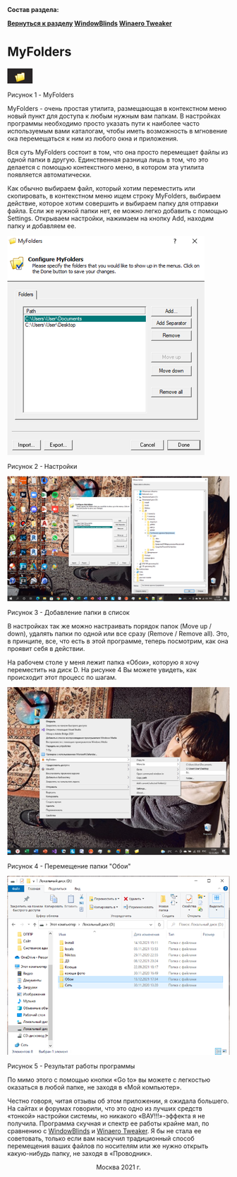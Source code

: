<!DOCTYPE html PUBLIC"-//W3C//DTD HTML 4.01 Transitional//EN">
<html>
  <head>
    <meta http-equiv="Content-Type" content="text/html; charset=UTF-8" />
    <title>Курсовая работа Симоновой Ксении ИЦТМС 3-2</title>
    <link rel="stylesheet" href="../css.css" />
  </head>
  <body>
  <b>Состав раздела: 
    <p>
    <div class="nav">
      <a href="../Razdel3.md">Вернуться к разделу</a>
      <a href="./WindowBlinds.md">WindowBlinds</a>
      <a href="./WinaeroTweaker.md">Winaero Tweaker</a>
    </div>
	</p>
  </b> 
    <div class="main">
      <h1>MyFolders</h1>
      <img src="../Медиа/331.png" alt="" srcset="" />
      <p class="pictureText">Рисунок 1 - MyFolders</p>
      <p>
        MyFolders - очень простая утилита, размещающая в контекстном меню новый пункт для доступа к любым нужным вам папкам. 
		В настройках программы необходимо просто указать пути к наиболее часто используемым вами каталогам, 
		чтобы иметь возможность в мгновение ока перемещаться к ним из любого окна и приложения.
      </p>
	  <p>
        Вся суть MyFolders состоит в том, что она просто перемещает файлы из одной папки в другую. Единственная разница лишь в том, 
		что это делается с помощью контекстного меню, в котором эта утилита появляется автоматически.  
      </p>
	  <p>
        Как обычно выбираем файл, который хотим переместить или скопировать, в контекстном меню ищем строку MyFolders, выбираем действие, 
		которое хотим совершить и выбираем папку для отправки файла. Если же нужной папки нет, ее можно легко добавить с помощью Settings. 
		Открываем настройки, нажимаем на кнопку Add, находим папку и добавляем ее.  
      </p>
	  <img src="../Медиа/332.png" alt="" srcset="" />
      <p class="pictureText">Рисунок 2 - Настройки</p>
	  <img src="../Медиа/333.png" alt="" srcset="" />
      <p class="pictureText">Рисунок 3 - Добавление папки в список</p>
	  <p>
        В настройках так же можно настраивать порядок папок (Move up / down), удалять папки по одной или все сразу (Remove / Remove all). 
		Это, в принципе, все, что есть в этой программе, теперь посмотрим, как она проявит себя в действии. 
      </p>
	  <p>
        На рабочем столе у меня лежит папка «Обои», которую я хочу переместить на диск D. На рисунке 4 Вы можете увидеть, как происходит этот процесс по шагам. 
      </p>
	  <img src="../Медиа/334.png" alt="" srcset="" />
      <p class="pictureText">Рисунок 4 - Перемещение папки "Обои"</p>
	  <img src="../Медиа/335.png" alt="" srcset="" />
      <p class="pictureText">Рисунок 5 - Результат работы программы</p>
	  <p>
        По мимо этого с помощью кнопки «Go to» вы можете с легкостью оказаться в любой папке, не заходя в «Мой компьютер». 
      </p>
	  <p>
        Честно говоря, читая отзывы об этом приложении, я ожидала большего. На сайтах и форумах говорили, что это одно из лучших средств «тонкой» настройки системы, 
		но никакого «ВАУ!!!»-эффекта я не получила. Программа скучная и спектр ее работы крайне мал, по сравнению с <a href="./WindowBlinds.html">WindowBlinds</a> и
		<a href="./WinaeroTweaker.html">Winaero Tweaker</a>. Я бы не стала ее советовать, только если вам наскучил традиционный способ перемещения ваших файлов по носителям 
		или же нужно открыть какую-нибудь папку, не заходя в «Проводник». 
      </p>
    </div>
	<div align="center">Москва 2021 г.</div>
  </body>
</html>

